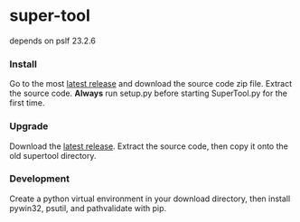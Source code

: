# super-tool

depends on pslf 23.2.6

### Install
Go to the most [latest release](https://github.com/charlie-peregrine/super-tool/releases/latest) and download the source code zip file. Extract the source code. **Always** run setup.py before starting SuperTool.py for the first time.

### Upgrade
Download the [latest release](https://github.com/charlie-peregrine/super-tool/releases/latest). Extract the source code, then copy it onto the old supertool directory.

### Development
Create a python virtual environment in your download directory, then install pywin32, psutil, and pathvalidate with pip.
